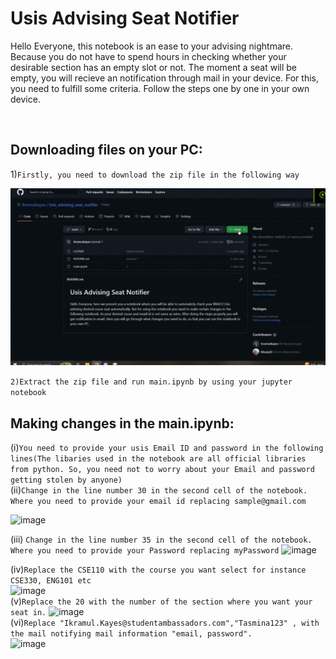 # Usis Advising Seat Notifier
<p>Hello Everyone, this notebook is an ease to your advising nightmare. Because you do not have to spend hours in checking whether your desirable section has an empty slot or not. The moment a seat will be empty, you will recieve an notification through mail in your device. For this, you need to fulfill some criteria. Follow the steps one by one in your own device.</p><br>

## Downloading files on your PC:

1)```Firstly, you need to download the zip file in the following way```

<img src="gifs/1.gif" alt="Alt text" title="Optional title">

```2)Extract the zip file and run main.ipynb by using your jupyter notebook```

## Making changes in the main.ipynb:
(i)```You need to provide your usis Email ID and password in the following lines(The libaries used in the notebook are all official libraries from python. So, you need not to worry about your Email and password getting stolen by anyone)```<br>
(ii)```Change in the line number 30 in the second cell of the notebook. Where you need to provide your email id replacing sample@gmail.com```

![image](https://user-images.githubusercontent.com/67923321/229041957-f7e89f55-2220-42a0-aff9-0e3051fbcd21.png)



(iii) ```Change in the line number 35 in the second cell of the notebook. Where you need to provide your Password replacing myPassword```
![image](https://user-images.githubusercontent.com/67923321/230071760-4bfade74-98dc-4223-b6db-7bce694fb1f1.png)

(iv)```Replace the CSE110 with the course you want select for instance CSE330, ENG101 etc```<br>
![image](https://user-images.githubusercontent.com/67923321/230074408-5610a8ac-ef57-439d-82f4-e948e6e57d18.png) <br>
(v)```Replace the 20 with the number of the section where you want your seat in.```
![image](https://user-images.githubusercontent.com/67923321/230076026-945dab49-50b2-4307-bcaa-89b3c029db62.png) <br>
(vi)```Replace "Ikramul.Kayes@studentambassadors.com","Tasmina123" , with the mail notifying mail information "email, password".```<br>
![image](https://user-images.githubusercontent.com/67923321/230076590-77cc9578-cf51-40e1-b07f-a90958786cb6.png) <br>
